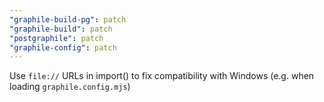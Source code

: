 ```yaml
---
"graphile-build-pg": patch
"graphile-build": patch
"postgraphile": patch
"graphile-config": patch
---
```


Use `file://` URLs in import() to fix compatibility with Windows (e.g. when
loading `graphile.config.mjs`)
